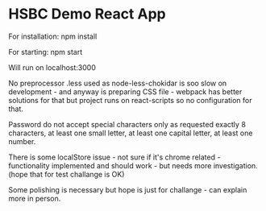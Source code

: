 # HSBC Demo React App
For installation:
npm install

For starting:
npm start

Will run on localhost:3000


No preprocessor .less used as node-less-chokidar is soo slow on development - and anyway is preparing CSS file - webpack has better solutions for that but project runs on react-scripts so no configuration for that.

Password do not accept special characters only as requested exactly 8 characters, at least one small letter, at least one capital letter, at least one number.

There is some localStore issue - not sure if it's chrome related - functionality implemented and should work - but needs more investigation. (hope that for test challange is OK)


Some polishing is necessary but hope is just for challange - can explain more in person.

